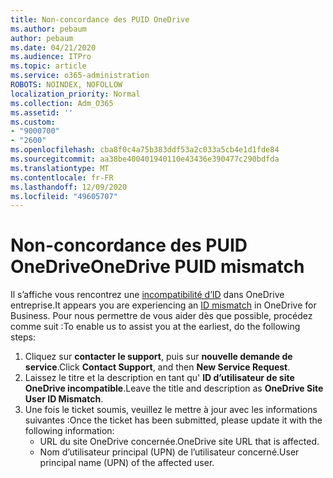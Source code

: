 ```yaml
---
title: Non-concordance des PUID OneDrive
ms.author: pebaum
author: pebaum
ms.date: 04/21/2020
ms.audience: ITPro
ms.topic: article
ms.service: o365-administration
ROBOTS: NOINDEX, NOFOLLOW
localization_priority: Normal
ms.collection: Adm_O365
ms.assetid: ''
ms.custom:
- "9000700"
- "2600"
ms.openlocfilehash: cba8f0c4a75b383ddf53a2c033a5cb4e1d1fde84
ms.sourcegitcommit: aa38be400401940110e43436e390477c290bdfda
ms.translationtype: MT
ms.contentlocale: fr-FR
ms.lasthandoff: 12/09/2020
ms.locfileid: "49605707"
---
```

# <a name="onedrive-puid-mismatch"></a><span data-ttu-id="7d1e5-102">Non-concordance des PUID OneDrive</span><span class="sxs-lookup"><span data-stu-id="7d1e5-102">OneDrive PUID mismatch</span></span>

<span data-ttu-id="7d1e5-103">Il s’affiche vous rencontrez une [incompatibilité d’ID](https://docs.microsoft.com/sharepoint/troubleshoot/administration/access-denied-or-need-permission-error-sharepoint-online-or-onedrive-for-business#when-accessing-a-onedrive-site) dans OneDrive entreprise.</span><span class="sxs-lookup"><span data-stu-id="7d1e5-103">It appears you are experiencing an [ID mismatch](https://docs.microsoft.com/sharepoint/troubleshoot/administration/access-denied-or-need-permission-error-sharepoint-online-or-onedrive-for-business#when-accessing-a-onedrive-site) in OneDrive for Business.</span></span> <span data-ttu-id="7d1e5-104">Pour nous permettre de vous aider dès que possible, procédez comme suit :</span><span class="sxs-lookup"><span data-stu-id="7d1e5-104">To enable us to assist you at the earliest, do the following steps:</span></span>

1. <span data-ttu-id="7d1e5-105">Cliquez sur  **contacter le support**, puis sur  **nouvelle demande de service**.</span><span class="sxs-lookup"><span data-stu-id="7d1e5-105">Click  **Contact Support**, and then  **New Service Request**.</span></span>
2. <span data-ttu-id="7d1e5-106">Laissez le titre et la description en tant qu'  **ID d’utilisateur de site OneDrive incompatible**.</span><span class="sxs-lookup"><span data-stu-id="7d1e5-106">Leave the title and description as  **OneDrive Site User ID Mismatch**.</span></span>
3. <span data-ttu-id="7d1e5-107">Une fois le ticket soumis, veuillez le mettre à jour avec les informations suivantes :</span><span class="sxs-lookup"><span data-stu-id="7d1e5-107">Once the ticket has been submitted, please update it with the following information:</span></span>
    - <span data-ttu-id="7d1e5-108">URL du site OneDrive concernée.</span><span class="sxs-lookup"><span data-stu-id="7d1e5-108">OneDrive site URL that is affected.</span></span>
    - <span data-ttu-id="7d1e5-109">Nom d’utilisateur principal (UPN) de l’utilisateur concerné.</span><span class="sxs-lookup"><span data-stu-id="7d1e5-109">User principal name (UPN) of the affected user.</span></span>
